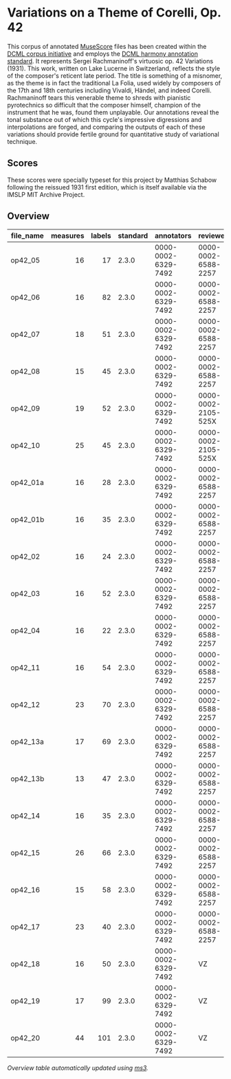 # Variations on a Theme of Corelli, Op. 42

This corpus of annotated [MuseScore](https://musescore.org) files has been created within
the [DCML corpus initiative](https://github.com/DCMLab/dcml_corpora) and employs
the [DCML harmony annotation standard](https://github.com/DCMLab/standards).
It represents Sergei Rachmaninoff's virtuosic op. 42 Variations (1931). This work, written on Lake Lucerne in Switzerland, reflects the style of the composer's reticent late period. The title is something of a misnomer, as the theme is in fact the traditional La Folia, used widely by composers of the 17th and 18th centuries including Vivaldi, Händel, and indeed Corelli. Rachmaninoff tears this venerable theme to shreds with pianistic pyrotechnics so difficult that the composer himself, champion of the instrument that he was, found them unplayable. Our annotations reveal the tonal substance out of which this cycle's impressive digressions and interpolations are forged, and comparing the outputs of each of these variations should provide fertile ground for quantitative study of variational technique.

## Scores

These scores were specially typeset for this project by Matthias Schabow following the reissued 1931 first edition, which is itself available via the IMSLP MIT Archive Project.

## Overview
|file_name|measures|labels|standard|    annotators     |     reviewers     |
|---------|-------:|-----:|--------|-------------------|-------------------|
|op42_05  |      16|    17|2.3.0   |0000-0002-6329-7492|0000-0002-6588-2257|
|op42_06  |      16|    82|2.3.0   |0000-0002-6329-7492|0000-0002-6588-2257|
|op42_07  |      18|    51|2.3.0   |0000-0002-6329-7492|0000-0002-6588-2257|
|op42_08  |      15|    45|2.3.0   |0000-0002-6329-7492|0000-0002-6588-2257|
|op42_09  |      19|    52|2.3.0   |0000-0002-6329-7492|0000-0002-2105-525X|
|op42_10  |      25|    45|2.3.0   |0000-0002-6329-7492|0000-0002-2105-525X|
|op42_01a |      16|    28|2.3.0   |0000-0002-6329-7492|0000-0002-6588-2257|
|op42_01b |      16|    35|2.3.0   |0000-0002-6329-7492|0000-0002-6588-2257|
|op42_02  |      16|    24|2.3.0   |0000-0002-6329-7492|0000-0002-6588-2257|
|op42_03  |      16|    52|2.3.0   |0000-0002-6329-7492|0000-0002-6588-2257|
|op42_04  |      16|    22|2.3.0   |0000-0002-6329-7492|0000-0002-6588-2257|
|op42_11  |      16|    54|2.3.0   |0000-0002-6329-7492|0000-0002-6588-2257|
|op42_12  |      23|    70|2.3.0   |0000-0002-6329-7492|0000-0002-6588-2257|
|op42_13a |      17|    69|2.3.0   |0000-0002-6329-7492|0000-0002-6588-2257|
|op42_13b |      13|    47|2.3.0   |0000-0002-6329-7492|0000-0002-6588-2257|
|op42_14  |      16|    35|2.3.0   |0000-0002-6329-7492|0000-0002-6588-2257|
|op42_15  |      26|    66|2.3.0   |0000-0002-6329-7492|0000-0002-6588-2257|
|op42_16  |      15|    58|2.3.0   |0000-0002-6329-7492|0000-0002-6588-2257|
|op42_17  |      23|    40|2.3.0   |0000-0002-6329-7492|0000-0002-6588-2257|
|op42_18  |      16|    50|2.3.0   |0000-0002-6329-7492|VZ                 |
|op42_19  |      17|    99|2.3.0   |0000-0002-6329-7492|VZ                 |
|op42_20  |      44|   101|2.3.0   |0000-0002-6329-7492|VZ                 |


*Overview table automatically updated using [ms3](https://ms3.readthedocs.io/).*
